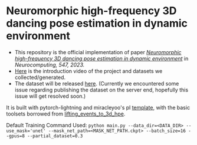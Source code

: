 # Neuromorphic high-frequency 3D dancing pose estimation in dynamic environment

- This repository is the official implementation of paper *[Neuromorphic high-frequency 3D dancing pose estimation in dynamic environment](https://www.sciencedirect.com/science/article/pii/S0925231223005118)* in *Neurocomputing, 547, 2023.*
- [Here](http://bit.ly/yelan-research) is the introduction video of the project and datasets we collected/generated. 
- The dataset will be released [here](https://dataplanet.ucsd.edu/dataverse/yelan/). (Currently we encountered some issue regarding publishing the dataset on the server end, hopefully this issue will get resolved soon.)

It is built with pytorch-lightning and miracleyoo's pl [template](https://github.com/miracleyoo/pytorch-lightning-template), with the basic toolsets borrowed from [lifting_events_to_3d_hpe](https://github.com/IIT-PAVIS/lifting_events_to_3d_hpe). 

Default Training Command Used: `python main.py --data_dir=<DATA_DIR> --use_mask='unet' --mask_net_path=<MASK_NET_PATH.ckpt> --batch_size=16 --gpus=8 --partial_dataset=0.3`